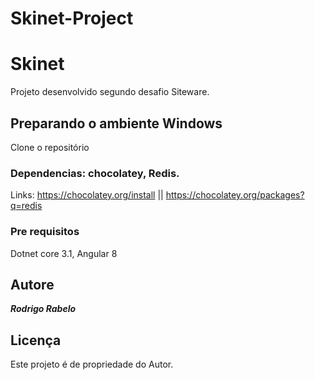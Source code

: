 # Skinet-Project

# Skinet

Projeto desenvolvido segundo desafio Siteware.

## Preparando o ambiente Windows

Clone o repositório

### Dependencias: chocolatey, Redis.
Links:
https://chocolatey.org/install || 
https://chocolatey.org/packages?q=redis

### Pre requisitos

Dotnet core 3.1, Angular 8

## Autore

***Rodrigo Rabelo*** 

## Licença

Este projeto é de propriedade do Autor.
